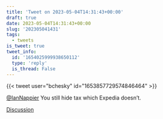 ```yaml
---
title: 'Tweet on 2023-05-04T14:31:43+00:00'
draft: true
date: 2023-05-04T14:31:43+00:00
slug: '202305041431'
tags:
  - tweets
is_tweet: true
tweet_info:
  id: '1654025999938650112'
  type: 'reply'
  is_thread: False
---
```




{{< tweet user="bchesky" id="1653857729574846464" >}}

[@IanNappier](https://x.com/IanNappier) You still hide tax which Expedia doesn’t.

[Discussion](https://x.com/sytelus/status/1654025999938650112)
